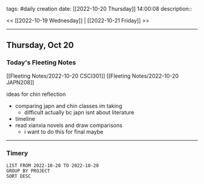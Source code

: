 tags: #daily
creation date: [[2022-10-20 Thursday]] 14:00:08
description::

<< [[2022-10-19 Wednesday]] | [[2022-10-21 Friday]] >> 

---

## Thursday, Oct 20

### Today's Fleeting Notes
[[Fleeting Notes/2022-10-20 CSCI301]]
[[Fleeting Notes/2022-10-20 JAPN208]]

ideas for chin reflection
- comparing japn and chin classes im taking
	- difficult actually bc japn isnt about literature
- timeline
- read xianxia novels and draw comparisons
	- i want to do this for final maybe

---

### Timery
```toggl
LIST FROM 2022-10-20 TO 2022-10-20
GROUP BY PROJECT
SORT DESC
```
